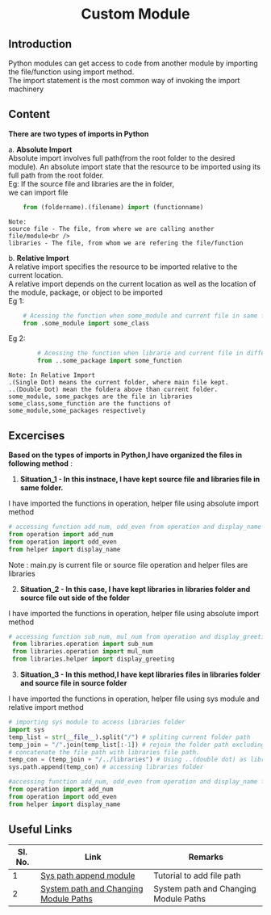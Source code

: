 <h1 align="center">Custom Module </h1>

## Introduction
Python modules can get access to code from another module by importing the file/function using import method. <br />
The import statement is the most common way of invoking the import machinery <br />

## Content

**There are two types of imports in Python** <br/>

a. **Absolute Import** <br />
	Absolute import involves full path(from the root folder to the desired module). An absolute import state that the resource to be imported using its full path from the root folder. <br />
	Eg: If the source file and libraries are the in folder, <br />
	we can import file <br />
```python
	from (foldername).(filename) import (functionname)
``` 
    Note: 
	source file - The file, from where we are calling another file/module<br />
	libraries - The file, from whom we are refering the file/function
	
b. **Relative Import** <br />
	A relative import specifies the resource to be imported relative to the current location. <br />
	A relative import depends on the current location as well as the location of the module, package, or object to be imported <br />
	Eg 1: <br />
```python
	# Acessing the function when some_module and current file in same folder.
	from .some_module import some_class
```
Eg 2:
```python
	    # Acessing the function when librarie and current file in different folder.
	    from ..some_package import some_function 
```
	Note: In Relative Import 
	.(Single Dot) means the current folder, where main file kept.
	..(Double Dot) mean the foldera above than current folder.
	some_module, some_packges are the file in libraries
	some_class,some_function are the functions of some_module,some_packages respectively
	
	
##  Excercises

**Based on the types of imports in Python,I have organized the files in following method** : <br />

 1. **Situation_1 - In this instnace, I have kept source file and libraries file in same folder.** <br />
 
   I have imported the functions in operation, helper file using absolute import method <br/>
   ```python
   # accessing function add_num, odd_even from operation and display_name from helper file.
   from operation import add_num
   from operation import odd_even
   from helper import display_name
   ```
   Note :
   main.py is current file or source file
   operation and helper files are libraries
   
 2. **Situation_2 - In this case, I have kept libraries in libraries folder and source file out side of the folder** <br />
   
   I have imported the functions in operation, helper file using absolute import method <br />
   ```python
   # accessing function sub_num, mul_num from operation and display_greeting from helper file.
	from libraries.operation import sub_num 
	from libraries.operation import mul_num
	from libraries.helper import display_greeting
   ```
   
 3. **Situation_3 - In this method,I have kept libraries files in libraries folder and source file in source folder** <br />
 
   I have imported the functions in operation, helper file using sys module and relative import method <br />
   
   ```python
   # importing sys module to access libraries folder
   import sys 
   temp_list = str(__file__).split("/") # spliting current folder path
   temp_join = "/".join(temp_list[:-1]) # rejoin the folder path excluding the file name
   # concatenate the file path with libraries file path.
   temp_con = (temp_join + "/../libraries") # Using ..(double dot) as libraries file folder is the above the current file folder
   sys.path.append(temp_con) # accessing libraries folder
   
   #accessing function add_num, odd_even from operation and display_name from helper file.
   from operation import add_num
   from operation import odd_even
   from helper import display_name
   ```

##  Useful Links

| **Sl. No.** | **Link** | **Remarks** |
----------|--------------|--------------
1| [Sys path append module](https://www.youtube.com/watch?v=-aWN9FYfkFA&feature=youtu.be) | Tutorial to add file path
2| [System path and Changing Module Paths](https://www.youtube.com/watch?v=5z5nALNandM&feature=youtu.be) | System path and Changing Module Paths
